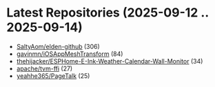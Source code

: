 # Latest Repositories (2025-09-12 .. 2025-09-14)

- [SaltyAom/elden-github](https://github.com/SaltyAom/elden-github) (306)
- [gavinmn/iOSAppMeshTransform](https://github.com/gavinmn/iOSAppMeshTransform) (84)
- [thehijacker/ESPHome-E-Ink-Weather-Calendar-Wall-Monitor](https://github.com/thehijacker/ESPHome-E-Ink-Weather-Calendar-Wall-Monitor) (34)
- [apache/tvm-ffi](https://github.com/apache/tvm-ffi) (27)
- [yeahhe365/PageTalk](https://github.com/yeahhe365/PageTalk) (25)
